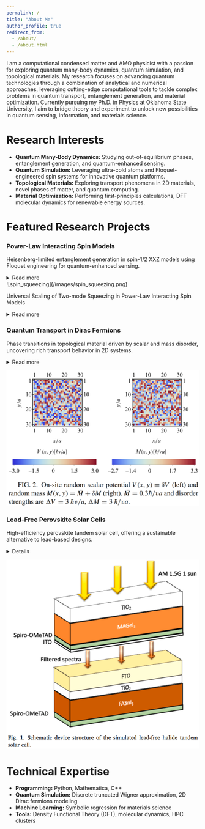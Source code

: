 ```yaml
---
permalink: /
title: "About Me"
author_profile: true
redirect_from: 
  - /about/
  - /about.html
---
```


I am a computational condensed matter and AMO physicist with a passion for exploring quantum many-body dynamics, quantum simulation, and topological materials. My research focuses on advancing quantum technologies through a combination of analytical and numerical approaches, leveraging cutting-edge computational tools to tackle complex problems in quantum transport, entanglement generation, and material optimization.
Currently pursuing my Ph.D. in Physics at Oklahoma State University, I aim to bridge theory and experiment to unlock new possibilities in quantum sensing, information, and materials science.

Research Interests
======
- **Quantum Many-Body Dynamics:** Studying out-of-equilibrium phases, entanglement generation, and quantum-enhanced sensing.
- **Quantum Simulation:** Leveraging ultra-cold atoms and Floquet-engineered spin systems for innovative quantum platforms.
- **Topological Materials:** Exploring transport phenomena in 2D materials, novel phases of matter, and quantum computing.
- **Material Optimization:** Performing first-principles calculations, DFT molecular dynamics for renewable energy sources.

Featured Research Projects
======


### Power-Law Interacting Spin Models
Heisenberg-limited entanglement generation in spin-1/2 XXZ models using Floquet engineering for quantum-enhanced sensing.     
<details>
  <summary>Read more</summary>
  In classical sensing, the sensitivity of measurements improves with the number of particles or resources
  (such as photons or atoms) as 1/√N, known as the Standard Quantum Limit (SQL). However, quantum-enhanced sensing can leverage entangled states to surpass this      limit and in principle achieve a scaling
  of 1/N, referred to as the Heisenberg limit, by maximizing the generation of metrologically useful
  1entanglement. To that end, engineering the many-body dynamics of quantum systems to maximize
  the generation of useful entanglement is a critical goal for fulfilling the promise of quantum advantage.
  One particularly promising avenue is quantum spin systems, which can now be manipulated along the
  complementary axes of time and space, opening up new scopes for engineering their quantum dynamics.<br>
  In this work[1] with my supervisor Thomas
  Bilitewski, we show that combining spatial and
  temporal control enables Heisenberg-limited scaling of two-mode squeezing in power-law interacting spin models, currently accessible in a broad
  range of quantum platforms. Specifically, I work
  with a power-law interacting bilayer XXZ spin
  model, shown schematically in Fig. 1(a). The role
  of interlayer spin-exchange interactions ( V ⊥,AB
  ij )
  in this model is to create entangled pairs of flipped
  spins, whereas the interlayer Ising interactions (
  V z,AB
  ij ) will energetically penalize the creation of
  spin flips. We use Floquet pulse-sequence to engineer spin-spin interactions adapted to spatially
  structured states in bi-layers. This six-step layer-dependent sequence is shown in Fig. 1(b). This
  allows us to overcome limitations on the achievable squeezing, while also lifting restrictions on the
  required interactions, making it accessible in a broader range of platforms.<br>
  I performed extensive numerical calculations using a semiclassical phase-space method known as
  discrete truncated Wigner approximation (dTWA) to simulate the quantum many-body nonequilibrium
  dynamics of the spin model. I wrote my own Python scripts to model the appropriate bilayer and perform
  numerical integration and ran the scripts on an HPC cluster using bash scripts.<br>
  Our results demonstrate that Heisenberg scaling is achievable in this setting beyond the infinite range interaction case, opening it up to the full range of        power-law interacting systems. Overall we
  show that using spatiotemporal control to engineer the many-body dynamics unlocks the ultimate limit
  of sensitivity in a variety of spin systems.
  


  
</details>  
![spin_squeezing](/images/spin_squeezing.png)  


  
Universal Scaling of Two-mode Squeezing in Power-Law Interacting Spin Models
<details>
<summary>Read more</summary>
  In our previous work discussed above, we showed that power-law interacting spin-1/2 XXZ models allow scalable generation of entanglement in the form of            two-mode squeezing and thus achieves
  Heisenberg limited squeezing. Crucially, this depends on each spin layer behaving collectively, which
  requires sufficiently strong intra-plane and sufficiently homogeneous inter-layer interactions.
  In my current project with Thomas Bilitewski and in collaboration with our group’s postdoc Samuel
  Begg, I focus on the transition from dynamics characterized by Heisenberg limited squeezing to nonfully collective behavior in 1D (spin ladder) and 2D (spin       bilayer) systems for a range of power-law
  interaction exponents. We identify a universal scaling of the generated squeezing in terms of system
  parameters and identify distinct phases as a function of dimensionality, power-law exponent, and aspect
  ratio of the system. We are currently at the manuscript preparation stage for this project.
  This study offers a comprehensive framework for engineering collective quantum states in experimental platforms that realize power-law spin models, advancing      applications in quantum sensing and
  simulation.
</details>  

### Quantum Transport in Dirac Fermions
Phase transitions in topological material driven by scalar and mass disorder, uncovering rich transport behavior in 2D systems.  
<details>
  <summary>Read more</summary>
  
  Two-dimensional Dirac fermions, particularly those found in topological materials, have promising applications in areas like spintronics, quantum computing,       and optoelectronics due to robust surface
  conducting states with Dirac fermions that are protected against perturbations, allowing for highly
  efficient charge and spin transport with minimal dissipation. On the other hand, the unique nature of
  Dirac fermions can lead to unusual quantum transport phenomena, including quantized conductance
  and absence of metal-insulator transition under certain disorder types.<br>
  In this project, with my co-advisor Mario Borunda, I analyzed how the combination of scalar
  potential and mass disorder affects the transport properties of Dirac fermions. Using a tight-binding
  model on a lattice with uncorrelated on-site disorder, I calculated the conductivity from the transmission
  eigenvalues via the Landauer formula. For this, I wrote my own Mathematica scripts that model the
  lattice structure and calculate the eigenvalues.<br>
  Our results demonstrate that combining these two types of disorder leads to rich phase behavior,
  including insulating, scale-invariant, and metallic phases. The phases emerge at critical values of scalar
  potential and random mass (gap) disorder. Such disorders can be engineered by controlling the sample’s
  charge fluctuation which depends on the level of impurity. For multilayer systems like bilayer graphene
  or graphene on h-BN, the unprecedented precision in controlling twist angle and interlayer distance
  enables fine-tuning of interlayer coupling, which, along with gate voltage, determines the mass disorder.<br>
  Motivated by these experimentally realizable controls, I investigated a broad disorder landscape,
  identifying the critical disorder strengths at which the phase transitions occur. Our work highlights
  the interdependent way different types of disorders can affect the phases accessible to a massive Dirac
  fermion system and how tuning the disorders can control its transport behavior.
</details>  
   
![quantum_transport](/images/quantum_transport.png)   

### Lead-Free Perovskite Solar Cells
High-efficiency perovskite tandem solar cell, offering a sustainable alternative to lead-based designs.  
<details>
  During the early stage of my Ph.D. before moving on to work with topological materials and spin
  models, I worked on numerically simulating solar cells and their optimization.<br>
  In this project[3] under the supervision of my co-advisor Mario Borunda, I used a numerical solar
  cell simulation tool, SCAPS, which solves the Poisson equation and the continuity equations for charge
  carriers (electrons and holes) to compute the electrostatics and transport properties within the solar cell.
  I modeled a tandem solar cell consisting of the perovskite subcells, MAGeI3 and FASnI3. Perovskite solar
  cells (PSCs) have gained significant attention in recent years due to their rapid efficiency improvements,
  cost-effectiveness, and versatility in parameter tuning. However, some of the best-performing perovskite
  materials contain lead, raising concerns about environmental impact and toxicity.<br>
  I addressed this challenge by working with lead-free perovskites and performing extensive numerical
  simulations to explore the parameter space of optoelectrical properties such as band gap, charge mobility, dielectric permittivity, etc. Our results show that     after optimization, 31% efficiency is reached,
  suggesting lead-free perovskites can compete with lead-based devices.
</details>  
   
![solar_cell](/images/solar_cell.png)

Technical Expertise
======
- **Programming:** Python, Mathematica, C++
- **Quantum Simulation:** Discrete truncated Wigner approximation, 2D Dirac fermions modeling
- **Machine Learning:** Symbolic regression for materials science
- **Tools:** Density Functional Theory (DFT), molecular dynamics, HPC clusters

